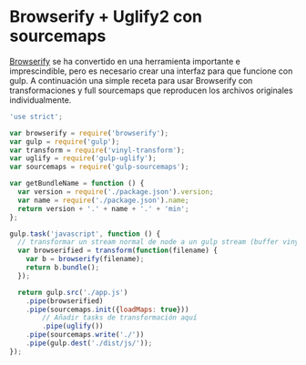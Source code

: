 # Browserify + Uglify2 con sourcemaps

[Browserify](http://github.com/substack/node-browserify) se ha convertido en una herramienta importante e imprescindible, pero es necesario crear una interfaz para que funcione con gulp. A continuación una simple receta para usar Browserify con transformaciones y full sourcemaps que reproducen los archivos originales individualmente.

``` javascript
'use strict';

var browserify = require('browserify');
var gulp = require('gulp');
var transform = require('vinyl-transform');
var uglify = require('gulp-uglify');
var sourcemaps = require('gulp-sourcemaps');

var getBundleName = function () {
  var version = require('./package.json').version;
  var name = require('./package.json').name;
  return version + '.' + name + '.' + 'min';
};

gulp.task('javascript', function () {
  // transformar un stream normal de node a un gulp stream (buffer vinyl stream)
  var browserified = transform(function(filename) {
    var b = browserify(filename);
    return b.bundle();
  });

  return gulp.src('./app.js')
    .pipe(browserified)
    .pipe(sourcemaps.init({loadMaps: true}))
        // Añadir tasks de transformación aquí
        .pipe(uglify())
    .pipe(sourcemaps.write('./'))
    .pipe(gulp.dest('./dist/js/'));
});
```
